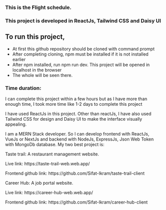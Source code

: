 <h3>This is the Flight schedule.</h3>

<h3>This project is developed in ReactJs, Tailwind CSS and Daisy UI</h3>

<h2>To run this project,</h2>
<ul>
  <li>At first this github repository should be cloned with command prompt</li>
  <li>After completing cloning, npm must be installed if it is not installed earlier</li>
  <li>After npm installed, run npm run dev. This project will be opened in localhost in the browser</li>
  <li>The whole will be seen there.</li>
</ul>

<span>
<h3>Time duration:</h3><p>I can complete this project within a few hours but as I have more than enough time, I took more time like 1-2 days to complete this project</p>
</span>

<p>I have used ReactJs in this project. Other than reactJs, I have also used Tailwind CSS for design and Daisy UI to make the interface visually appealing.</p>

I am a MERN Stack developer. So I can develop frontend with ReactJs, VueJs or NextJs and backend with NodeJs, ExpressJs, Json Web Token with MongoDb database.
My two best project is:

<p>Taste trail: A restaurant management website.</p>
<p>Live link: https://taste-trail-web.web.app/</p>
<p>Frontend github link: https://github.com/Sifat-Ikram/taste-trail-client</p>

<p>Career Hub: A job portal website.</p>
<p>Live link: https://career-hub-web.web.app/</p>
<p>Frontend github link: https://github.com/Sifat-Ikram/career-hub-client</p>
